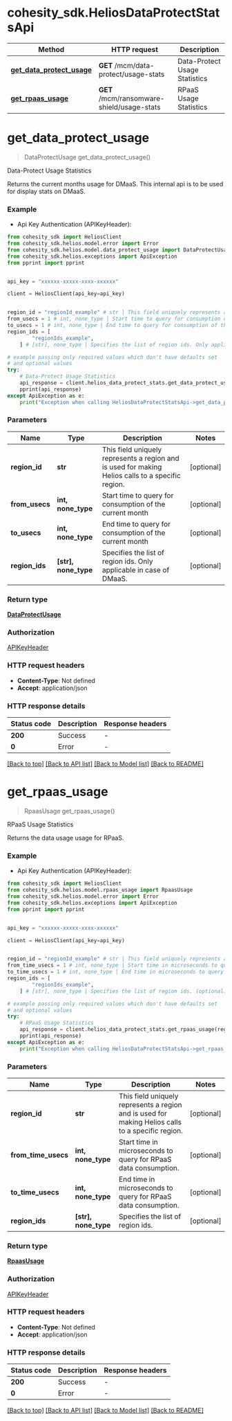 # cohesity_sdk.HeliosDataProtectStatsApi


Method | HTTP request | Description
------------- | ------------- | -------------
[**get_data_protect_usage**](HeliosDataProtectStatsApi.md#get_data_protect_usage) | **GET** /mcm/data-protect/usage-stats | Data-Protect Usage Statistics
[**get_rpaas_usage**](HeliosDataProtectStatsApi.md#get_rpaas_usage) | **GET** /mcm/ransomware-shield/usage-stats | RPaaS Usage Statistics


# **get_data_protect_usage**
> DataProtectUsage get_data_protect_usage()

Data-Protect Usage Statistics

Returns the current months usage for DMaaS. This internal api is to be used for display stats on DMaaS.

### Example

* Api Key Authentication (APIKeyHeader):
```python
from cohesity_sdk import HeliosClient
from cohesity_sdk.helios.model.error import Error
from cohesity_sdk.helios.model.data_protect_usage import DataProtectUsage
from cohesity_sdk.helios.exceptions import ApiException
from pprint import pprint


api_key = "xxxxxx-xxxxx-xxxx-xxxxxx"

client = HeliosClient(api_key=api_key)


region_id = "regionId_example" # str | This field uniquely represents a region and is used for making Helios calls to a specific region. (optional)
from_usecs = 1 # int, none_type | Start time to query for consumption of the current month (optional)
to_usecs = 1 # int, none_type | End time to query for consumption of the current month (optional)
region_ids = [
        "regionIds_example",
    ] # [str], none_type | Specifies the list of region ids. Only applicable in case of DMaaS. (optional)

# example passing only required values which don't have defaults set
# and optional values
try:
	# Data-Protect Usage Statistics
	api_response = client.helios_data_protect_stats.get_data_protect_usage(region_id=region_id, from_usecs=from_usecs, to_usecs=to_usecs, region_ids=region_ids)
	pprint(api_response)
except ApiException as e:
	print("Exception when calling HeliosDataProtectStatsApi->get_data_protect_usage: %s\n" % e)
```


### Parameters

Name | Type | Description  | Notes
------------- | ------------- | ------------- | -------------
 **region_id** | **str**| This field uniquely represents a region and is used for making Helios calls to a specific region. | [optional]
 **from_usecs** | **int, none_type**| Start time to query for consumption of the current month | [optional]
 **to_usecs** | **int, none_type**| End time to query for consumption of the current month | [optional]
 **region_ids** | **[str], none_type**| Specifies the list of region ids. Only applicable in case of DMaaS. | [optional]

### Return type

[**DataProtectUsage**](DataProtectUsage.md)

### Authorization

[APIKeyHeader](../README.md#APIKeyHeader)

### HTTP request headers

 - **Content-Type**: Not defined
 - **Accept**: application/json


### HTTP response details
| Status code | Description | Response headers |
|-------------|-------------|------------------|
**200** | Success |  -  |
**0** | Error |  -  |

[[Back to top]](#) [[Back to API list]](../README.md#documentation-for-api-endpoints) [[Back to Model list]](../README.md#documentation-for-models) [[Back to README]](../README.md)

# **get_rpaas_usage**
> RpaasUsage get_rpaas_usage()

RPaaS Usage Statistics

Returns the data usage usage for RPaaS.

### Example

* Api Key Authentication (APIKeyHeader):
```python
from cohesity_sdk import HeliosClient
from cohesity_sdk.helios.model.rpaas_usage import RpaasUsage
from cohesity_sdk.helios.model.error import Error
from cohesity_sdk.helios.exceptions import ApiException
from pprint import pprint


api_key = "xxxxxx-xxxxx-xxxx-xxxxxx"

client = HeliosClient(api_key=api_key)


region_id = "regionId_example" # str | This field uniquely represents a region and is used for making Helios calls to a specific region. (optional)
from_time_usecs = 1 # int, none_type | Start time in microseconds to query for RPaaS data consumption. (optional)
to_time_usecs = 1 # int, none_type | End time in microseconds to query for RPaaS data consumption. (optional)
region_ids = [
        "regionIds_example",
    ] # [str], none_type | Specifies the list of region ids. (optional)

# example passing only required values which don't have defaults set
# and optional values
try:
	# RPaaS Usage Statistics
	api_response = client.helios_data_protect_stats.get_rpaas_usage(region_id=region_id, from_time_usecs=from_time_usecs, to_time_usecs=to_time_usecs, region_ids=region_ids)
	pprint(api_response)
except ApiException as e:
	print("Exception when calling HeliosDataProtectStatsApi->get_rpaas_usage: %s\n" % e)
```


### Parameters

Name | Type | Description  | Notes
------------- | ------------- | ------------- | -------------
 **region_id** | **str**| This field uniquely represents a region and is used for making Helios calls to a specific region. | [optional]
 **from_time_usecs** | **int, none_type**| Start time in microseconds to query for RPaaS data consumption. | [optional]
 **to_time_usecs** | **int, none_type**| End time in microseconds to query for RPaaS data consumption. | [optional]
 **region_ids** | **[str], none_type**| Specifies the list of region ids. | [optional]

### Return type

[**RpaasUsage**](RpaasUsage.md)

### Authorization

[APIKeyHeader](../README.md#APIKeyHeader)

### HTTP request headers

 - **Content-Type**: Not defined
 - **Accept**: application/json


### HTTP response details
| Status code | Description | Response headers |
|-------------|-------------|------------------|
**200** | Success |  -  |
**0** | Error |  -  |

[[Back to top]](#) [[Back to API list]](../README.md#documentation-for-api-endpoints) [[Back to Model list]](../README.md#documentation-for-models) [[Back to README]](../README.md)


